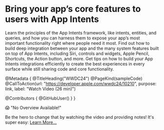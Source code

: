 # Bring your app’s core features to users with App Intents

Learn the principles of the App Intents framework, like intents, entities, and queries, and how you can harness them to expose your app’s most important functionality right where people need it most. Find out how to build deep integration between your app and the many system features built on top of App Intents, including Siri, controls and widgets, Apple Pencil, Shortcuts, the Action button, and more. Get tips on how to build your App Intents integrations efficiently to create the best experiences in every surface while still sharing code and core functionality.

@Metadata {
   @TitleHeading("WWDC24")
   @PageKind(sampleCode)
   @CallToAction(url: "https://developer.apple.com/wwdc24/10210", purpose: link, label: "Watch Video (26 min)")

   @Contributors {
      @GitHubUser(<replace this with your GitHub handle>)
   }
}

😱 "No Overview Available!"

Be the hero to change that by watching the video and providing notes! It's super easy:
 [Learn More…](https://wwdcnotes.github.io/WWDCNotes/documentation/wwdcnotes/contributing)
